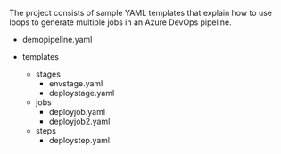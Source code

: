 The project consists of sample YAML templates that explain how to use loops to generate multiple jobs in an Azure DevOps pipeline.

- demopipeline.yaml

- templates
  - stages
    - envstage.yaml
    - deploystage.yaml
  - jobs
    - deployjob.yaml
    - deployjob2.yaml
  - steps
    - deploystep.yaml
